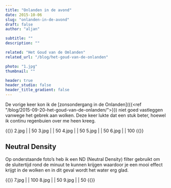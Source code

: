 ```yaml
---
title: "Onlanden in de avond"
date: 2015-10-06
slug: "onlanden-in-de-avond"
draft: false
author: "aljan"

subtitle: ""
description: ""

related: "Het Goud van de Omlanden"
related_url: "/blog/het-goud-van-de-onlanden"

photo: "1.jpg"
thumbnail: ""

header: true
header_studio: false
header_title_gradient: false
---
```


De vorige keer kon ik de [zonsondergang in de Onlanden]({{<ref "/blog/2015-09-20-het-goud-van-de-onlanden/">}}) niet goed vastleggen vanwege het gebrek aan wolken. Deze keer lukte dat een stuk beter, hoewel ik continu regenbuien over me heen kreeg.

{{<photos>}}
2.jpg |  | 50
3.jpg |  | 50
4.jpg |  | 50
5.jpg |  | 50
6.jpg |  | 100
{{</photos>}}

## Neutral Density
Op onderstaande foto’s heb ik een ND (Neutral Density) filter gebruikt om de sluitertijd rond de minuut te kunnen krijgen waardoor je een mooi effect krijgt in de wolken en in dit geval wordt het water erg glad.

{{<photos footnote="Alle foto’s zijn geschoten met de Canon 6D met de Canon 25mm F2.8 IS USM." >}}
7.jpg |  | 100
8.jpg |  | 50
9.jpg |  | 50
{{</photos>}}
